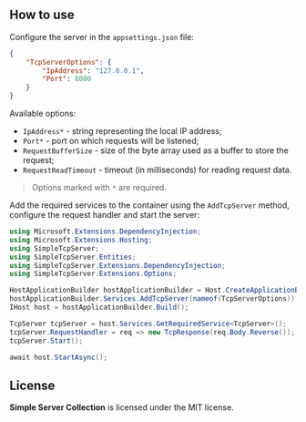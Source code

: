## How to use

Configure the server in the `appsettings.json` file:

```json
{
    "TcpServerOptions": {
        "IpAddress": "127.0.0.1",
        "Port": 8080
    }
}
```

Available options:

- `IpAddress*` - string representing the local IP address;
- `Port*` - port on which requests will be listened;
- `RequestBufferSize` - size of the byte array used as a buffer to store the request;
- `RequestReadTimeout` - timeout (in milliseconds) for reading request data.

> Options marked with `*` are required.

Add the required services to the container using the `AddTcpServer` method, configure the request handler and start the server:

```c#
using Microsoft.Extensions.DependencyInjection;
using Microsoft.Extensions.Hosting;
using SimpleTcpServer;
using SimpleTcpServer.Entities;
using SimpleTcpServer.Extensions.DependencyInjection;
using SimpleTcpServer.Extensions.Options;

HostApplicationBuilder hostApplicationBuilder = Host.CreateApplicationBuilder();
hostApplicationBuilder.Services.AddTcpServer(nameof(TcpServerOptions));
IHost host = hostApplicationBuilder.Build();

TcpServer tcpServer = host.Services.GetRequiredService<TcpServer>();
tcpServer.RequestHandler = req => new TcpResponse(req.Body.Reverse());
tcpServer.Start();

await host.StartAsync();
```

## License

**Simple Server Collection** is licensed under the MIT license.
